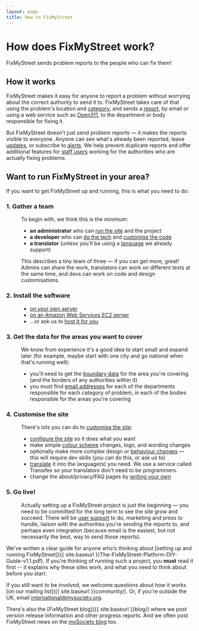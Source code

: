 ```yaml
---
layout: page
title: How to FixMyStreet
---
```


# How does FixMyStreet work?

<p class="lead">
  FixMyStreet sends problem reports to the people who can fix them!
</p>

##  How it works

FixMyStreet makes it easy for anyone to report a problem without worrying about
the correct authority to send it to. FixMyStreet takes care of that using the
problem's location and <a href="{{ site.baseurl }}glossary/#category"
class="glossary__link">category</a>, and sends a
<a href="{{ site.baseurl }}glossary/#report" class="glossary__link">report</a>, 
by email or using a web service such as <a href="{{ site.baseurl }}glossary/#open311"
class="glossary__link">Open311</a>, to the department or body responsible for fixing
it.

But FixMyStreet doesn't just send problem reports &mdash; it makes the reports
visible to everyone. Anyone can see what's already been reported, leave <a
href="{{ site.baseurl }}glossary/#update" class="glossary__link">updates</a>, or
subscribe to <a href="{{ site.baseurl }}glossary/#alert"
class="glossary__link">alerts</a>. We help prevent duplicate reports and offer
additional features for <a href="{{ site.baseurl }}glossary/#staff-user"
class="glossary__link">staff users</a> working for the authorities who are actually
fixing problems.


## Want to run FixMyStreet in your area?

If you want to get FixMyStreet up and running, this is what you need to do:

<dl class="reveal-on-click" data-reveal-noun="steps">
  <dt>
    <h3 id="gather_a_team">1. Gather a team</h3>
  </dt>
  <dd>
    <p>
      To begin with, we think this is the <em>minimum</em>:
    </p>
    <ul>
      <li>
        <strong>an administrator</strong> who can 
        <a href="{{ site.baseurl }}running">run the site</a> and the project
      </li>
      <li>
        <strong>a developer</strong> who can 
        <a href="{{ site.baseurl }}install">do the tech</a> and 
        <a href="{{ site.baseurl }}customising">customise the code</a>
      </li>
      <li>
        <strong>a translator</strong> (unless you'll be using a 
        <a href="{{ site.baseurl }}customising/language">language</a>
        we already support)
      </li>
    </ul>
    <p>
      This describes a tiny team of three &mdash; if you can get more, great!
      Admins can share the work, translators can work on different texts at the
      same time, and devs can work on code and design customisations.
    </p>
  </dd>
  <dt>
    <h3 id="install_the_software">2. Install the software</h3>
  </dt>
  <dd>
    <ul>
      <li><a href="{{ site.baseurl }}install/install-script">on your own server</a></li>
      <li><a href="{{ site.baseurl }}install/ami">on an Amazon Web Services EC2 server</a></li>
      <li>...or ask us to <a href="{{ site.baseurl }}install/#hosting">host it for you</a></li>
    </ul>
  </dd>  
  <dt>
    <h3 id="get_the_data_for_the_areas_you_want_to_cover">3. Get the data for the areas you want to cover</h3>
  </dt>
  <dd>
    <p>
      We know from experience it's a good idea to start small and expand later (for
      example, maybe start with one city and go national when that's running well):
    </p>
    <ul>
      <li>
        you'll need to get the 
        <a href="{{ site.baseurl }}customising/boundaries">boundary data</a>
        for the area you're covering (and the borders of any authorities within it)
      </li>
      <li>
        you must find 
        <a href="{{ site.baseurl }}running/bodies_and_contacts">email addresses</a>
         for each of the departments responsible for each category of problem,
         in each of the bodies responsible for the areas you're covering
      </li>
    </ul>
  </dd>
  <dt>
    <h3 id="customise_the_site">4. Customise the site</h3>
  </dt>
  <dd>
    There's lots you can do to 
    <a href="{{ site.baseurl }}customising">customise the site</a>:
    <ul>
      <li>
        <a href="{{ site.baseurl }}customising/config">configure the site</a>
        so it does what you want
      </li>
      <li>
        make simple <a href="{{ site.baseurl }}customising/css">colour scheme</a> changes, 
        logo, and wording changes 
      </li>
      <li>
        optionally make more complex design or 
        <a href="{{ site.baseurl }}customising/cobrand-module">behaviour changes</a>
        &mdash; this will require dev skills (you can do this, or ask us to)
      </li>
      <li>
        <a href="{{ site.baseurl }}customising/language">translate</a>
        it into the language(s) you need. We use a service called
        Transifex so your translators don't need to be programmers.
      </li>
      <li>
        change the about/privacy/FAQ pages by 
        <a href="{{ site.baseurl }}customising/templates">writing your own</a>
      </li>
    </ul>
    
  </dd>
  <dt>
    <h3 id="go_live">5.  Go live!</h3>
  </dt>
  <dd>
    <p>
      Actually setting up a FixMyStreet project is just the beginning &mdash;
      you need to be committed for the long term to see the site grow and
      succeed. There will be
      <a href="{{ site.baseurl }}running/admin_manual">user support</a>
      to do, marketing and press to handle, liaison with the authorities you're
      sending the reports to, and perhaps even integration (because email is 
      the easiest, but not necessarily the best, way to send those reports).
    </p>
  </dd>
</dl>

<!-- NB duplicated from /overview -->
We've written a clear guide for anyone who's thinking about [setting up and
running FixMyStreet]({{ site.baseurl }}The-FixMyStreet-Platform-DIY-Guide-v1.1.pdf). 
If you're thinking of running such a project, you **must** read it first -- it
explains why these sites work, and what you need to think about before you start.

If you still want to be involved, we welcome questions about how it works
[on our mailing list]({{ site.baseurl }}community/).
Or, if you're outside the UK, email
<a href="mailto:international@mysociety.org">international@mysociety.org.</a>

There's also the [FixMyStreet blog]({{ site.baseurl }}blog/) where we post version release
information and other progress reports. And we often post FixMyStreet news on
the <a href="https://www.mysociety.org/blog">mySociety blog</a> too.
